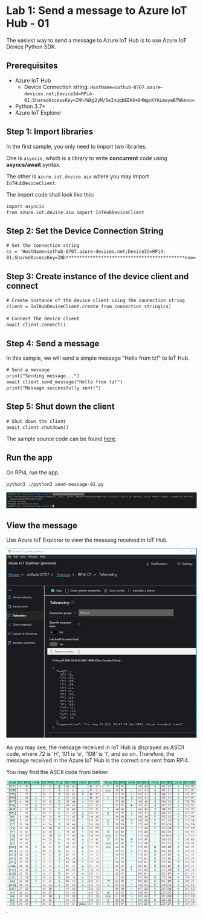 # Lab 1: Send a message to Azure IoT Hub - 01


The easiest way to send a message to Azure IoT Hub is to use Azure IoT Device Python SDK.

## Prerequisites
- Azure IoT Hub
  - Device Connection string: `HostName=iothub-0707.azure-devices.net;DeviceId=RPi4-01;SharedAccessKey=INh/Wkg2yM/5eInqqbEEKb+84WgcKYkLmwyeBTWknxo=`
- Python 3.7+
- Azure IoT Explorer

## Step 1: Import libraries

In the first sample, you only need to import two libraries. 

One is `asyncio`, which is a library to write **concurrent** code using **asyncs/await** syntax.

The other is `azure.iot.device.aio` where you may import `IoTHubDeviceClient`.

The import code shall look like this:

```
import asyncio
from azure.iot.device.aio import IoTHubDeviceClient
```

## Step 2: Set the Device Connection String

```
# Set the connection string
cs = 'HostName=iothub-0707.azure-devices.net;DeviceId=RPi4-01;SharedAccessKey=INh********************************************nxo='
```

## Step 3: Create instance of the device client and connect

```
# Create instance of the device client using the connection string
client = IoTHubDeviceClient.create_from_connection_string(cs)

# Connect the device client
await client.connect()
```

## Step 4: Send a message

In this sample, we will send a simple message "Hello from tz!" to IoT Hub.

```
# Send a message
print("Sending message...")
await client.send_message("Hello from tz!")
print("Message successfully sent!")
```

## Step 5: Shut down the client

```
# Shut down the client
await client.shutdown()
```

The sample source code can be found [here](sources/send-messge-01.py).

## Run the app

On RPi4, run the app.

```
python3 ./python3 send-message-01.py
```

![](images/send-msg-01.png)

## View the message 

Use Azure IoT Explorer to view the messaeg received in IoT Hub.

![](images/view-msg-01.png)

As you may see, the message received in IoT Hub is displayed as ASCII code, where 72 is 'H', 101 is 'e', '108' is 'l', and so on. Therefore, the message received in the Azure IoT Hub is the correct one sent from RPi4.

You may find the ASCII code from below:

![](images/ascii-code.png).

<END>






